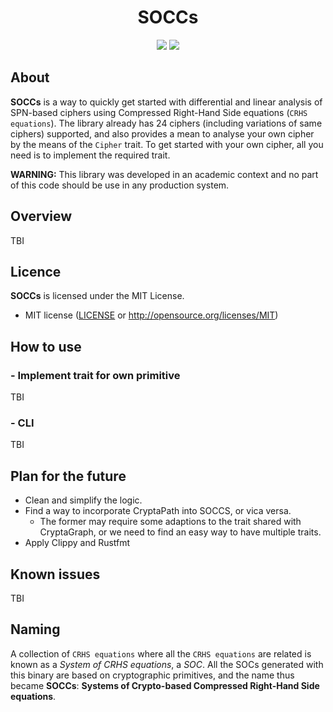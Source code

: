 <h1 align="center">SOCCs</h1>

<p align="center">
    <a href="https://github.com/Simula-UiB/CryptaPath/blob/master/AUTHORS"><img src="https://img.shields.io/badge/authors-SimulaUIB-orange.svg"></a>
    <a href="https://github.com/Simula-UiB/CryptaPath/blob/master/LICENSE"><img src="https://img.shields.io/badge/license-MIT-blue.svg"></a>
</p>

## About
__SOCCs__ is a way to quickly get started with differential and linear analysis of
SPN-based ciphers using Compressed Right-Hand Side equations (`CRHS equations`). 
The library already has 24 ciphers (including variations of same ciphers) supported, and
also provides a mean to analyse your own cipher by the means of the `Cipher` trait. To get 
started with your own cipher, all you need is to implement the required trait.

**WARNING:** This library was developed in an academic context and no part of 
this code should be use in any production system.

## Overview
TBI

## Licence
__SOCCs__ is licensed under the MIT License.

* MIT license ([LICENSE](../LICENSE) or http://opensource.org/licenses/MIT)

## How to use

### - Implement trait for own primitive
TBI

### - CLI
TBI

## Plan for the future

- Clean and simplify the logic.
- Find a way to incorporate CryptaPath into SOCCS, or vica versa.
  - The former may require some adaptions to the trait shared with CryptaGraph,
  or we need to find an easy way to have multiple traits.
- Apply Clippy and Rustfmt 

## Known issues
TBI

## Naming
A collection of `CRHS equations` where all the `CRHS equations` are related is
known as a _System of CRHS equations_, a _SOC_. All the SOCs generated
with this binary are based on cryptographic primitives, and the name thus became
__SOCCs__: __Systems of Crypto-based Compressed Right-Hand Side equations__.
